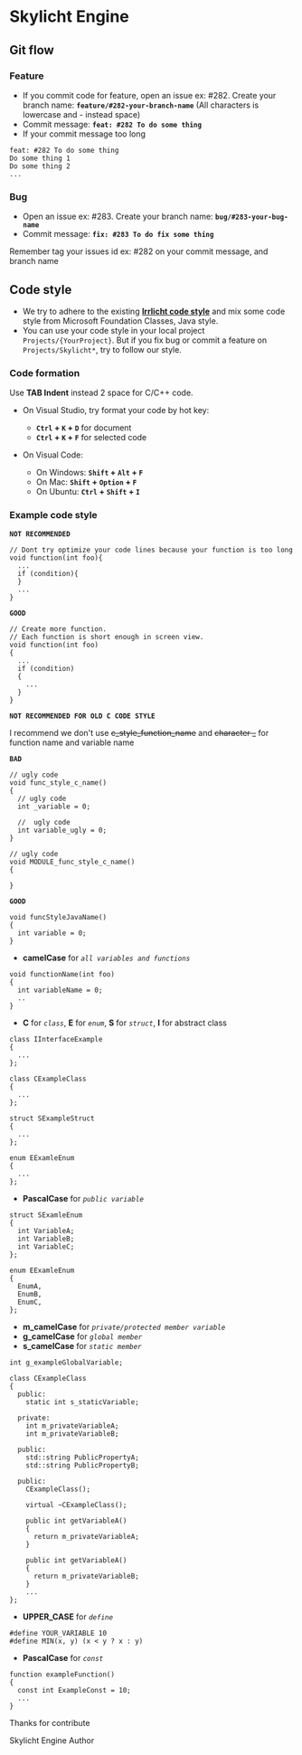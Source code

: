# Skylicht Engine
## Git flow
### Feature
-   If you commit code for feature, open an issue ex: #282. Create your branch name: **`feature/#282-your-branch-name`** (All characters is lowercase and - instead space)
-   Commit message: **`feat: #282 To do some thing`**
-   If your commit message too long
```
feat: #282 To do some thing
Do some thing 1
Do some thing 2
...
```
### Bug
-   Open an issue ex: #283. Create your branch name: **`bug/#283-your-bug-name`**
-   Commit message: **`fix: #283 To do fix some thing`**

Remember tag your issues id ex: #282 on your commit message, and branch name
## Code style
-   We try to adhere to the existing [**Irrlicht code style**](http://irrlicht.sourceforge.net/?page_id=140) and mix some code style from Microsoft Foundation Classes, Java style.
-   You can use your code style in your local project `Projects/{YourProject}`. But if you fix bug or commit a feature on `Projects/Skylicht*`, try to follow our style.
### Code formation
Use **TAB Indent** instead 2 space for C/C++ code.

-   On Visual Studio, try format your code by hot key:
    -   **`Ctrl` + `K` + `D`** for document
    -   **`Ctrl` + `K` + `F`** for selected code

-   On Visual Code:
    -   On Windows: **`Shift` + `Alt` + `F`**
    -   On Mac: **`Shift` + `Option` + `F`**
    -   On Ubuntu: **`Ctrl` + `Shift` + `I`**
### Example code style
**`NOT RECOMMENDED`**
```
// Dont try optimize your code lines because your function is too long
void function(int foo){
  ...
  if (condition){
  }
  ...  
}
```
**`GOOD`**
```
// Create more function.
// Each function is short enough in screen view.
void function(int foo)
{
  ...
  if (condition)
  {
    ...
  }
}
```
**`NOT RECOMMENDED FOR OLD C CODE STYLE`**

I recommend we don't use ~~c_style_function_name~~ and ~~character _~~ for function name and variable name

**`BAD`**
```
// ugly code
void func_style_c_name()
{
  // ugly code
  int _variable = 0;
  
  //  ugly code
  int variable_ugly = 0;
}

// ugly code
void MODULE_func_style_c_name()
{
  
}
```
**`GOOD`**
```
void funcStyleJavaName()
{  
  int variable = 0;
}
```
-   **camelCase** for *`all variables and functions`*
```
void functionName(int foo)
{
  int variableName = 0;
  ..
}
```
-   **C** for *`class`*, **E** for *`enum`*, **S** for *`struct`*, **I** for abstract class
```
class IInterfaceExample
{
  ...
};

class CExampleClass
{
  ...
};

struct SExampleStruct
{
  ...
};

enum EExamleEnum
{
  ...
};
```
-   **PascalCase** for *`public variable`*
```
struct SExamleEnum
{
  int VariableA;
  int VariableB;
  int VariableC;
};

enum EExamleEnum
{
  EnumA,
  EnumB,
  EnumC,
};
```
-   **m_camelCase** for *`private/protected member variable`*
-   **g_camelCase** for *`global member`*
-   **s_camelCase** for *`static member`*
```
int g_exampleGlobalVariable;

class CExampleClass
{
  public:
    static int s_staticVariable;
    
  private:
    int m_privateVariableA;
    int m_privateVariableB;
	
  public:
    std::string PublicPropertyA;
    std::string PublicPropertyB;
	
  public:
    CExampleClass();
    
    virtual ~CExampleClass();
    
    public int getVariableA()
    {
      return m_privateVariableA;
    }
    
    public int getVariableA()
    {
      return m_privateVariableB;
    }
    ...
};
```
-   **UPPER_CASE** for *`define`*
```
#define YOUR_VARIABLE 10
#define MIN(x, y) (x < y ? x : y)
```
-   **PascalCase** for *`const`*
```
function exampleFunction()
{
  const int ExampleConst = 10;
  ...
}
```
Thanks for contribute

Skylicht Engine Author
